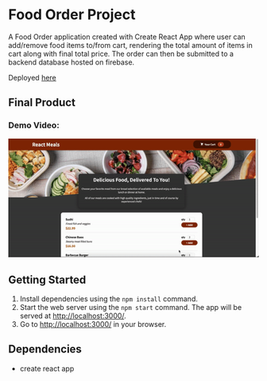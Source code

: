 # Food Order Project

A Food Order application created with Create React App where user can add/remove food items to/from cart, rendering the total amount of items in cart along with final total price. The order can then be submitted to a backend database hosted on firebase.

Deployed [here](https://reactmeals-app.herokuapp.com/)

## Final Product

### Demo Video:

!["demo"](./public/food-app.gif)

## Getting Started

1. Install dependencies using the `npm install` command.
2. Start the web server using the `npm start` command. The app will be served at <http://localhost:3000/>.
3. Go to <http://localhost:3000/> in your browser.

## Dependencies

- create react app
